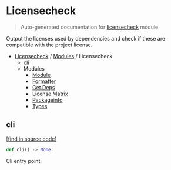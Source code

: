 # Licensecheck

> Auto-generated documentation for [licensecheck](../../../licensecheck/__init__.py) module.

Output the licenses used by dependencies and check if these are compatible with the project
license.

- [Licensecheck](../README.md#licensecheck-index) / [Modules](../MODULES.md#licensecheck-modules) / Licensecheck
    - [cli](#cli)
    - Modules
        - [Module](module.md#module)
        - [Formatter](formatter.md#formatter)
        - [Get Deps](get_deps.md#get-deps)
        - [License Matrix](license_matrix.md#license-matrix)
        - [Packageinfo](packageinfo.md#packageinfo)
        - [Types](types.md#types)

## cli

[[find in source code]](../../../licensecheck/__init__.py#L18)

```python
def cli() -> None:
```

Cli entry point.
